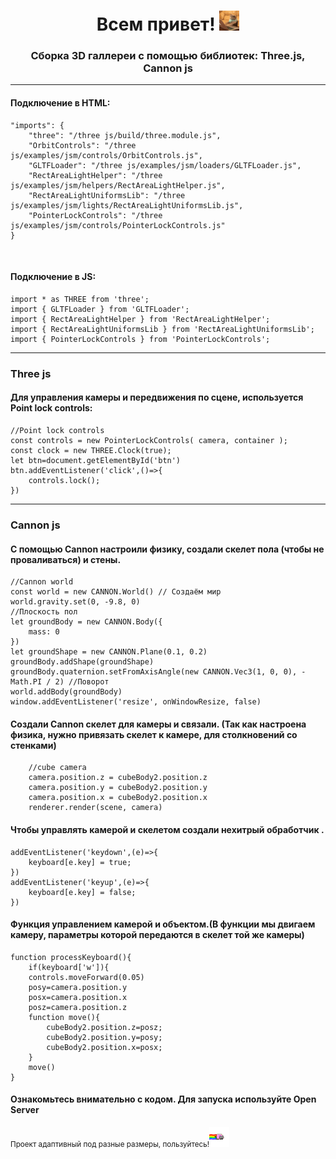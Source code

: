 <h1 align="center">Всем привет!
<img src="https://github.com/KonSontin/gif/blob/master/cat_programmer.gif" height="32"/></h1>
<h3 align="center">Сборка 3D галлереи с помощью библиотек: Three.js, Cannon js</h3>
<hr>
<h4>Подключение в HTML:</h4>

```
"imports": {
    "three": "/three js/build/three.module.js",
    "OrbitControls": "/three js/examples/jsm/controls/OrbitControls.js",
    "GLTFLoader": "/three js/examples/jsm/loaders/GLTFLoader.js",
    "RectAreaLightHelper": "/three js/examples/jsm/helpers/RectAreaLightHelper.js",
    "RectAreaLightUniformsLib": "/three js/examples/jsm/lights/RectAreaLightUniformsLib.js",
    "PointerLockControls": "/three js/examples/jsm/controls/PointerLockControls.js"
}
```

<br>
<h4>Подключение в JS:</h4>

```
import * as THREE from 'three';
import { GLTFLoader } from 'GLTFLoader';
import { RectAreaLightHelper } from 'RectAreaLightHelper';
import { RectAreaLightUniformsLib } from 'RectAreaLightUniformsLib';
import { PointerLockControls } from 'PointerLockControls';
```

<hr>
<h3>Three js</h3>
<h4>Для управления камеры и передвижения по сцене, используется Point lock controls:</h4>

```
//Point lock controls
const controls = new PointerLockControls( camera, container );
const clock = new THREE.Clock(true);
let btn=document.getElementById('btn')
btn.addEventListener('click',()=>{
    controls.lock();
})
```

<hr>
<h3>Cannon js</h3>
<h4>С помощью Cannon настроили физику, создали скелет пола (чтобы не проваливаться) и стены.</h4>

```
//Cannon world
const world = new CANNON.World() // Создаём мир
world.gravity.set(0, -9.8, 0)
//Плоскость пол
let groundBody = new CANNON.Body({
    mass: 0
})
let groundShape = new CANNON.Plane(0.1, 0.2)
groundBody.addShape(groundShape)
groundBody.quaternion.setFromAxisAngle(new CANNON.Vec3(1, 0, 0), -Math.PI / 2) //Поворот
world.addBody(groundBody)
window.addEventListener('resize', onWindowResize, false)
```

<h4>Создали Cannon скелет для камеры и связали. (Так как настроена физика, нужно привязать скелет к камере, для столкновений со стенками) </h4>

```
    //cube camera
    camera.position.z = cubeBody2.position.z 
    camera.position.y = cubeBody2.position.y
    camera.position.x = cubeBody2.position.x
    renderer.render(scene, camera)
```

<h4>Чтобы управлять камерой и скелетом создали нехитрый обработчик .</h4>

```
addEventListener('keydown',(e)=>{
    keyboard[e.key] = true;
})
addEventListener('keyup',(e)=>{
    keyboard[e.key] = false; 
})
```

<h4>Функция управлением камерой и объектом.(В функции мы двигаем камеру, параметры которой передаются в скелет той же камеры)</h4>

```
function processKeyboard(){
    if(keyboard['w']){
    controls.moveForward(0.05)
    posy=camera.position.y
    posx=camera.position.x
    posz=camera.position.z
    function move(){
        cubeBody2.position.z=posz;
        cubeBody2.position.y=posy;
        cubeBody2.position.x=posx;
    }
    move()
}
```
<h4>Ознакомьтесь внимательно с кодом. Для запуска используйте Open Server</h4>
<small>Проект адаптивный под разные размеры, пользуйтесь!<img src="https://github.com/KonSontin/gif/blob/master/cat.gif" height="32"/></small>
